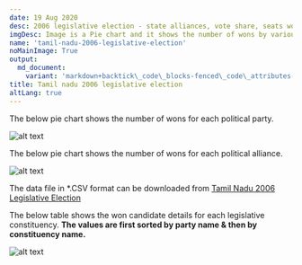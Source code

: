 ```yaml
---
date: 19 Aug 2020
desc: 2006 legislative election - state alliances, vote share, seats won and key events.
imgDesc: Image is a Pie chart and it shows the number of wons by various alliances in the state.
name: 'tamil-nadu-2006-legislative-election'
noMainImage: True
output:
  md_document:
    variant: 'markdown+backtick\_code\_blocks-fenced\_code\_attributes-header\_attributes'
title: Tamil nadu 2006 legislative election
altLang: true
---
```


The below pie chart shows the number of wons for each political party.  

<img src="/politics/tamil-nadu-2006-legislative-election/tn-2006-election-1.png" alt="alt text" class="blogs_image">

The below pie chart shows the number of wons for each political alliance.  

<img src="/politics/tamil-nadu-2006-legislative-election/tn-2006-election-2.png" alt="alt text" class="blogs_image">

The data file in \*.CSV format can be downloaded from [Tamil Nadu 2006 Legislative Election](http://thedatatalks.in/datas/politics/tamil-nadu-2006-legislative-election.csv)

The below table shows the won candidate details for each legislative constituency.
**The values are first sorted by party name & then by constituency name.**

<img src="/politics/tamil-nadu-2006-legislative-election/tn-2006-election-3.png" alt="alt text" class="blogs_image">


<style>

</style>